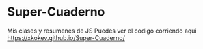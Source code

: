 # Super-Cuaderno
Mis clases y resumenes de JS 
Puedes ver el codigo corriendo aqui
https://xkokev.github.io/Super-Cuaderno/
